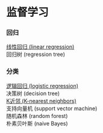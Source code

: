 # 监督学习

### 回归    
[线性回归 (linear regression)](linear-regression.md)  
回归树 (regression tree)  

### 分类  
[逻辑回归 (logistic regression)](logistic-regression.md)  
决策树 (decision tree)  
[K近邻 (K-nearest neighbors)](knn.md)  
支持向量机 (support vector machine)  
随机森林 (random forest)  
朴素贝叶斯 (naive Bayes)  
